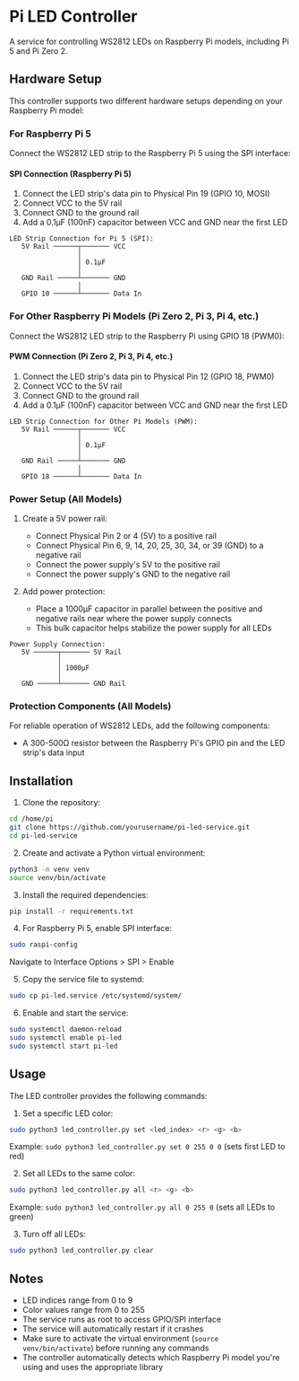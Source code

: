# Pi LED Controller

A service for controlling WS2812 LEDs on Raspberry Pi models, including Pi 5 and Pi Zero 2.

## Hardware Setup

This controller supports two different hardware setups depending on your Raspberry Pi model:

### For Raspberry Pi 5

Connect the WS2812 LED strip to the Raspberry Pi 5 using the SPI interface:

#### SPI Connection (Raspberry Pi 5)
1. Connect the LED strip's data pin to Physical Pin 19 (GPIO 10, MOSI)
2. Connect VCC to the 5V rail
3. Connect GND to the ground rail
4. Add a 0.1µF (100nF) capacitor between VCC and GND near the first LED

```
LED Strip Connection for Pi 5 (SPI):
   5V Rail ──────┬─────── VCC
                 │
                 │ 0.1µF
                 │
   GND Rail ─────┴─────── GND
                 │
   GPIO 10 ──────┴─────── Data In
```

### For Other Raspberry Pi Models (Pi Zero 2, Pi 3, Pi 4, etc.)

Connect the WS2812 LED strip to the Raspberry Pi using GPIO 18 (PWM0):

#### PWM Connection (Pi Zero 2, Pi 3, Pi 4, etc.)
1. Connect the LED strip's data pin to Physical Pin 12 (GPIO 18, PWM0)
2. Connect VCC to the 5V rail
3. Connect GND to the ground rail
4. Add a 0.1µF (100nF) capacitor between VCC and GND near the first LED

```
LED Strip Connection for Other Pi Models (PWM):
   5V Rail ──────┬─────── VCC
                 │
                 │ 0.1µF
                 │
   GND Rail ─────┴─────── GND
                 │
   GPIO 18 ──────┴─────── Data In
```

### Power Setup (All Models)
1. Create a 5V power rail:
   - Connect Physical Pin 2 or 4 (5V) to a positive rail
   - Connect Physical Pin 6, 9, 14, 20, 25, 30, 34, or 39 (GND) to a negative rail
   - Connect the power supply's 5V to the positive rail
   - Connect the power supply's GND to the negative rail

2. Add power protection:
   - Place a 1000µF capacitor in parallel between the positive and negative rails near where the power supply connects
   - This bulk capacitor helps stabilize the power supply for all LEDs

```
Power Supply Connection:
   5V ──────┬─────── 5V Rail
            │
            │ 1000µF
            │
   GND ─────┴─────── GND Rail
```

### Protection Components (All Models)
For reliable operation of WS2812 LEDs, add the following components:
- A 300-500Ω resistor between the Raspberry Pi's GPIO pin and the LED strip's data input

## Installation

1. Clone the repository:
```bash
cd /home/pi
git clone https://github.com/yourusername/pi-led-service.git
cd pi-led-service
```

2. Create and activate a Python virtual environment:
```bash
python3 -m venv venv
source venv/bin/activate
```

3. Install the required dependencies:
```bash
pip install -r requirements.txt
```

4. For Raspberry Pi 5, enable SPI interface:
```bash
sudo raspi-config
```
Navigate to Interface Options > SPI > Enable

5. Copy the service file to systemd:
```bash
sudo cp pi-led.service /etc/systemd/system/
```

6. Enable and start the service:
```bash
sudo systemctl daemon-reload
sudo systemctl enable pi-led
sudo systemctl start pi-led
```

## Usage

The LED controller provides the following commands:

1. Set a specific LED color:
```bash
sudo python3 led_controller.py set <led_index> <r> <g> <b>
```
Example: `sudo python3 led_controller.py set 0 255 0 0` (sets first LED to red)

2. Set all LEDs to the same color:
```bash
sudo python3 led_controller.py all <r> <g> <b>
```
Example: `sudo python3 led_controller.py all 0 255 0` (sets all LEDs to green)

3. Turn off all LEDs:
```bash
sudo python3 led_controller.py clear
```

## Notes

- LED indices range from 0 to 9
- Color values range from 0 to 255
- The service runs as root to access GPIO/SPI interface
- The service will automatically restart if it crashes
- Make sure to activate the virtual environment (`source venv/bin/activate`) before running any commands
- The controller automatically detects which Raspberry Pi model you're using and uses the appropriate library 